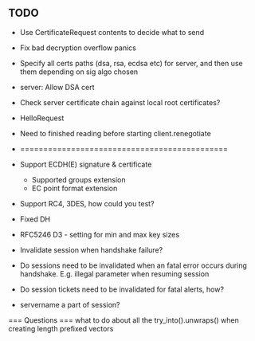## TODO

- Use CertificateRequest contents to decide what to send

- Fix bad decryption overflow panics

- Specify all certs paths (dsa, rsa, ecdsa etc) for server, and then use them depending on sig algo chosen
- server: Allow DSA cert

- Check server certificate chain against local root certificates?

- HelloRequest
- Need to finished reading before starting client.renegotiate

- =============================================

- Support ECDH(E) signature & certificate
    - Supported groups extension
    - EC point format extension

- Support RC4, 3DES, how could you test?

- Fixed DH

- RFC5246 D3 - setting for min and max key sizes

- Invalidate session when handshake failure?

- Do sessions need to be invalidated when an fatal error occurs during handshake. E.g. illegal parameter when resuming session
- Do session tickets need to be invalidated for fatal alerts, how?
- servername a part of session?


=== Questions ===
what to do about all the try_into().unwraps() when creating length prefixed vectors
